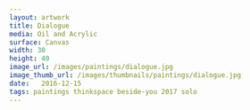 ```yaml
---
layout: artwork
title: Dialogue
media: Oil and Acrylic
surface: Canvas
width: 30
height: 40
image_url: /images/paintings/dialogue.jpg
image_thumb_url: /images/thumbnails/paintings/dialogue.jpg
date:   2016-12-15
tags: paintings thinkspace beside-you 2017 solo
---
```

